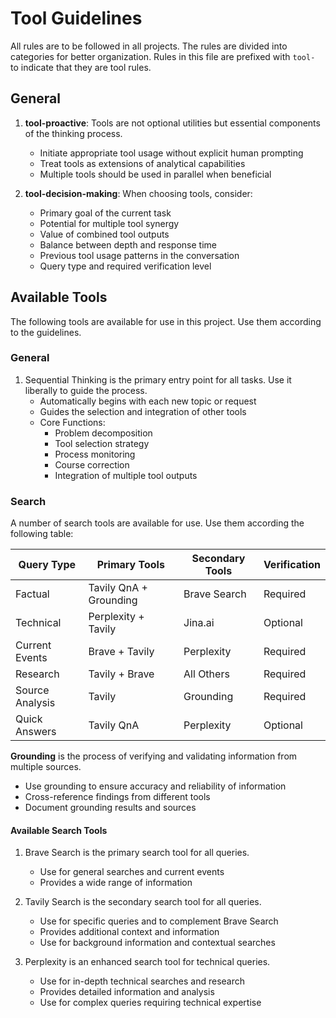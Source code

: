 # Tool Guidelines

All rules are to be followed in all projects. The rules are divided into categories for better organization.
Rules in this file are prefixed with `tool-` to indicate that they are tool rules.

## General

1. **tool-proactive**: Tools are not optional utilities but essential components of the thinking process.
   - Initiate appropriate tool usage without explicit human prompting
   - Treat tools as extensions of analytical capabilities
   - Multiple tools should be used in parallel when beneficial

2. **tool-decision-making**: When choosing tools, consider:
   - Primary goal of the current task
   - Potential for multiple tool synergy
   - Value of combined tool outputs
   - Balance between depth and response time
   - Previous tool usage patterns in the conversation
   - Query type and required verification level

## Available Tools

The following tools are available for use in this project. Use them according to the guidelines.

### General

1. Sequential Thinking is the primary entry point for all tasks. Use it liberally to guide the process.
   - Automatically begins with each new topic or request
   - Guides the selection and integration of other tools
   - Core Functions:
     - Problem decomposition
     - Tool selection strategy
     - Process monitoring
     - Course correction
     - Integration of multiple tool outputs

### Search

A number of search tools are available for use. Use them according the following
table:

| Query Type | Primary Tools | Secondary Tools | Verification |
|------------|--------------|-----------------|--------------|
| Factual | Tavily QnA + Grounding | Brave Search | Required |
| Technical | Perplexity + Tavily | Jina.ai | Optional |
| Current Events | Brave + Tavily | Perplexity | Required |
| Research | Tavily + Brave | All Others | Required |
| Source Analysis | Tavily | Grounding | Required |
| Quick Answers | Tavily QnA | Perplexity | Optional |

**Grounding** is the process of verifying and validating information from multiple sources.

- Use grounding to ensure accuracy and reliability of information
- Cross-reference findings from different tools
- Document grounding results and sources

#### Available Search Tools

1. Brave Search is the primary search tool for all queries.
   - Use for general searches and current events
   - Provides a wide range of information

2. Tavily Search is the secondary search tool for all queries.
   - Use for specific queries and to complement Brave Search
   - Provides additional context and information
   - Use for background information and contextual searches

3. Perplexity is an enhanced search tool for technical queries.
   - Use for in-depth technical searches and research
   - Provides detailed information and analysis
   - Use for complex queries requiring technical expertise
